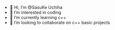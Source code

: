 - 👋 Hi, I’m @SasuKe Uchiha
- 👀 I’m interested in coding
- 🌱 I’m currently learning c++
- 💞️ I’m looking to collaborate on c++ basic projects


<!---
SasuKeUchiHa0007/SasuKeUchiHa0007 is a ✨ special ✨ repository because its `README.md` (this file) appears on your GitHub profile.
You can click the Preview link to take a look at your changes.
--->
